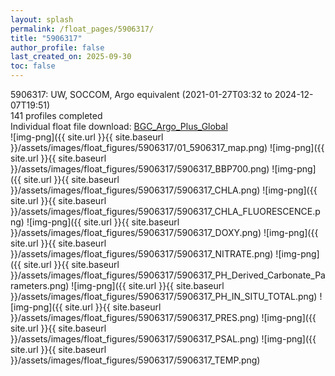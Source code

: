```yaml
---
layout: splash
permalink: /float_pages/5906317/
title: "5906317"
author_profile: false
last_created_on: 2025-09-30
toc: false
---
```

 
5906317: UW, SOCCOM, Argo equivalent (2021-01-27T03:32 to 2024-12-07T19:51)\
141 profiles completed\
Individual float file download: [BGC_Argo_Plus_Global](https://ftp.soest.hawaii.edu/bgc_argo_plus/Individual_Floats/outliers_removed/5906317_Sprof_processed.nc)\
![img-png]({{ site.url }}{{ site.baseurl }}/assets/images/float_figures/5906317/01_5906317_map.png)
![img-png]({{ site.url }}{{ site.baseurl }}/assets/images/float_figures/5906317/5906317_BBP700.png)
![img-png]({{ site.url }}{{ site.baseurl }}/assets/images/float_figures/5906317/5906317_CHLA.png)
![img-png]({{ site.url }}{{ site.baseurl }}/assets/images/float_figures/5906317/5906317_CHLA_FLUORESCENCE.png)
![img-png]({{ site.url }}{{ site.baseurl }}/assets/images/float_figures/5906317/5906317_DOXY.png)
![img-png]({{ site.url }}{{ site.baseurl }}/assets/images/float_figures/5906317/5906317_NITRATE.png)
![img-png]({{ site.url }}{{ site.baseurl }}/assets/images/float_figures/5906317/5906317_PH_Derived_Carbonate_Parameters.png)
![img-png]({{ site.url }}{{ site.baseurl }}/assets/images/float_figures/5906317/5906317_PH_IN_SITU_TOTAL.png)
![img-png]({{ site.url }}{{ site.baseurl }}/assets/images/float_figures/5906317/5906317_PRES.png)
![img-png]({{ site.url }}{{ site.baseurl }}/assets/images/float_figures/5906317/5906317_PSAL.png)
![img-png]({{ site.url }}{{ site.baseurl }}/assets/images/float_figures/5906317/5906317_TEMP.png)
